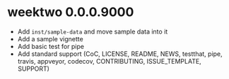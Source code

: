 # weektwo 0.0.0.9000

* Add `inst/sample-data` and move sample data into it
* Add a sample vignette
* Add basic test for pipe
* Add standard support (CoC, LICENSE, README, NEWS, testthat, pipe, 
  travis, appveyor, codecov, CONTRIBUTING, ISSUE_TEMPLATE, SUPPORT)
